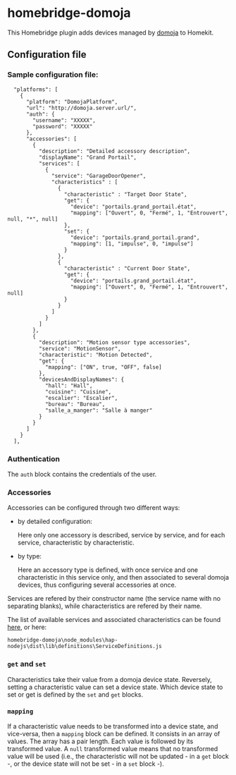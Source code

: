 # homebridge-domoja

This Homebridge plugin adds devices managed by [domoja](https://www.npmjs.com/package/domoja) to Homekit.

## Configuration file

### Sample configuration file:
```
  "platforms": [
    {
      "platform": "DomojaPlatform",
      "url": "http://domoja.server.url/",
      "auth": {
        "username": "XXXXX",
        "password": "XXXXX"
      },
      "accessories": [ 
        {
          "description": "Detailed accessory description",
          "displayName": "Grand Portail",
          "services": [
            {
              "service": "GarageDoorOpener",
              "characteristics" : [
                { 
                  "characteristic" : "Target Door State",
                  "get": {
                    "device": "portails.grand_portail.état",
                    "mapping": ["Ouvert", 0, "Fermé", 1, "Entrouvert", null, "*", null]
                  },
                  "set": {
                    "device": "portails.grand_portail.grand",
                    "mapping": [1, "impulse", 0, "impulse"]
                  }
                },
                { 
                  "characteristic" : "Current Door State",
                  "get": {
                    "device": "portails.grand_portail.état",
                    "mapping": ["Ouvert", 0, "Fermé", 1, "Entrouvert", null]
                  }
                }
              ]
            }
          ]
        },
        {
          "description": "Motion sensor type accessories",
          "service": "MotionSensor",
          "characteristic": "Motion Detected",
          "get": {
            "mapping": ["ON", true, "OFF", false]
          },
          "devicesAndDisplayNames": {
            "hall": "Hall",
            "cuisine": "Cuisine",
            "escalier": "Escalier",
            "bureau": "Bureau",
            "salle_a_manger": "Salle à manger"
          }  
        }
      ]
    }
  ],
```
### Authentication

The `auth` block contains the credentials of the user.

### Accessories

Accessories can be configured through two different ways:

- by detailed configuration:

    Here only one accessory is described, service by service, and for each service, characteristic by characteristic. 

- by type: 

    Here an accessory type is defined, with once service and one characteristic in this service only, and then associated to several domoja devices, thus configuring several accessories at once.

Services are refered by their constructor name (the service name with no separating blanks), while characteristics are refered by their name.

The list of available services and associated characteristics can be found [here](https://github.com/brutella/hap/blob/master/service/README.md), or here:

`homebridge-domoja\node_modules\hap-nodejs\dist\lib\definitions\ServiceDefinitions.js`

### `get` and `set`
Characteristics take their value from a domoja device state. Reversely, setting a characteristic value can set a device state. Which device state to set or get is defined by the `set` and `get` blocks.

### `mapping`
If a characteristic value needs to be transformed into a device state, and vice-versa, then a `mapping` block can be defined. It consists in an array of values. The array has a pair length. Each value is followed by its transformed value. A `null` transformed value means that no transformed value will be used (i.e., the characteristic will not be updated - in a `get` block -, or the device state will not be set - in a `set` block -).


